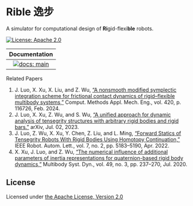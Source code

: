 # Rible 逸步
A simulator for computational design of **Ri**gid-flexi**ble** robots.
 
[![License: Apache 2.0](https://img.shields.io/badge/License-Apache%202.0-blue.svg?style=flat-square)](https://opensource.org/licenses/Apache-2.0)

| **Documentation**                                   |
|:---------------------------------------------------:|
| [![docs: main][docs-main-img]][docs-main-url] |

Related Papers

1. J. Luo, X. Xu, X. Liu, and Z. Wu, [“A nonsmooth modified symplectic integration scheme for frictional contact dynamics of rigid–flexible multibody systems,”](https://doi.org/10.1016/j.cma.2023.116726) Comput. Methods Appl. Mech. Eng., vol. 420, p. 116726, Feb. 2024.
3. J. Luo, X. Xu, Z. Wu, and S. Wu, [“A unified approach for dynamic analysis of tensegrity structures with arbitrary rigid bodies and rigid bars.”](https://doi.org/10.48550/arXiv.2206.06221) arXiv, Jul. 02, 2023.
4. J. Luo, Z. Wu, X. Xu, Y. Chen, Z. Liu, and L. Ming, [“Forward Statics of Tensegrity Robots With Rigid Bodies Using Homotopy Continuation,”](https://doi.org/10.1109/LRA.2022.3155195) IEEE Robot. Autom. Lett., vol. 7, no. 2, pp. 5183–5190, Apr. 2022.
5. X. Xu, J. Luo, and Z. Wu, [“The numerical influence of additional parameters of inertia representations for quaternion-based rigid body dynamics,”](https://doi.org/10.1007/s11044-019-09697-x) Multibody Syst. Dyn., vol. 49, no. 3, pp. 237–270, Jul. 2020.

License
---

Licensed under [the Apache License, Version 2.0](LICENSE)

[docs-main-img]: https://img.shields.io/badge/docs-main-blue?style=flat-square
[docs-main-url]: https://Rible-Sim.github.io/Rible.jl